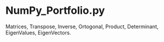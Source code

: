 # NumPy_Portfolio.py
Matrices, Transpose, Inverse, Ortogonal, Product, Determinant, EigenValues, EigenVectors.
